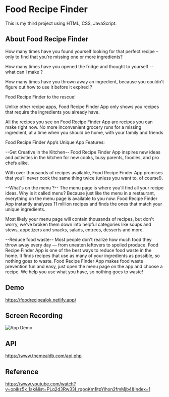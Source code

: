 
# Food Recipe Finder

This is my third project using HTML, CSS, JavaScript.










## About Food Recipe Finder

How many times have you found yourself looking for that perfect recipe – only to find that you’re missing one or more ingredients?

How many times have you opened the fridge and thought to yourself -- what can I make ?

How many times have you thrown away an ingredient, because you couldn't figure out how to use it before it expired ?

Food Recipe Finder to the rescue!

Unlike other recipe apps, Food Recipe Finder App only shows you recipes that require the ingredients you already have.

All the recipes you see on Food Recipe Finder App are recipes you can make right now. No more inconvenient grocery runs for a missing ingredient, at a time when you should be home, with your family and friends




Food Recipe Finder App’s Unique App Features:

--Get Creative in the Kitchen-- Food Recipe Finder App inspires new ideas and activities in the kitchen for new cooks, busy parents, foodies, and pro chefs alike.

With over thousands of recipes available, Food Recipe Finder App promises that you’ll never cook the same thing twice (unless you want to, of course!).

--What's on the menu ?-- The menu page is where you'll find all your recipe ideas. Why is it called menu? Because just like the menu in a restaurant, everything on the menu page is available to you now. Food Recipe Finder App instantly analyzes 11 million recipes and finds the ones that match your unique ingredients.

Most likely your menu page will contain thousands of recipes, but don't worry, we've broken them down into helpful categories like soups and stews, appetizers and snacks, salads, entrees, desserts and more.

--Reduce food waste-- Most people don't realize how much food they throw away every day — from uneaten leftovers to spoiled produce. Food Recipe Finder App is one of the best ways to reduce food waste in the home. It finds recipes that use as many of your ingredients as possible, so nothing goes to waste. Food Recipe Finder App makes food waste prevention fun and easy, just open the menu page on the app and choose a recipe. We help you use what you have, so nothing goes to waste!

## Demo

https://foodrecipealok.netlify.app/




## Screen Recording

![App Demo](https://media.giphy.com/media/qB3tq2Au5xaEgHHYtS/giphy.gif)


## API 

https://www.themealdb.com/api.php
## Reference

https://www.youtube.com/watch?v=opikz5x_1ak&list=PLq2d3Rw33I_rqoqKm1itpYihon2fmMjb4&index=1